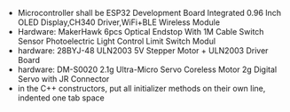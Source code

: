 - Microcontroller shall be ESP32 Development Board Integrated 0.96 Inch OLED Display,CH340 Driver,WiFi+BLE Wireless Module
- Hardware: MakerHawk 6pcs Optical Endstop With 1M Cable Switch Sensor Photoelectric Light Control Limit Switch Modul
- hardware: 28BYJ-48 ULN2003 5V Stepper Motor + ULN2003 Driver Board
- hardware: DM-S0020 2.1g Ultra-Micro Servo Coreless Motor 2g Digital Servo with JR Connector
- in the C++ constructors, put all initializer methods on their own line, indented one tab space